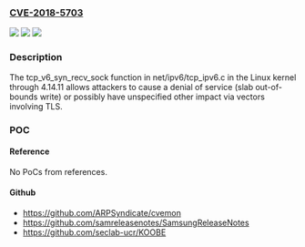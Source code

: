 ### [CVE-2018-5703](https://cve.mitre.org/cgi-bin/cvename.cgi?name=CVE-2018-5703)
![](https://img.shields.io/static/v1?label=Product&message=n%2Fa&color=blue)
![](https://img.shields.io/static/v1?label=Version&message=n%2Fa&color=blue)
![](https://img.shields.io/static/v1?label=Vulnerability&message=n%2Fa&color=brighgreen)

### Description

The tcp_v6_syn_recv_sock function in net/ipv6/tcp_ipv6.c in the Linux kernel through 4.14.11 allows attackers to cause a denial of service (slab out-of-bounds write) or possibly have unspecified other impact via vectors involving TLS.

### POC

#### Reference
No PoCs from references.

#### Github
- https://github.com/ARPSyndicate/cvemon
- https://github.com/samreleasenotes/SamsungReleaseNotes
- https://github.com/seclab-ucr/KOOBE

